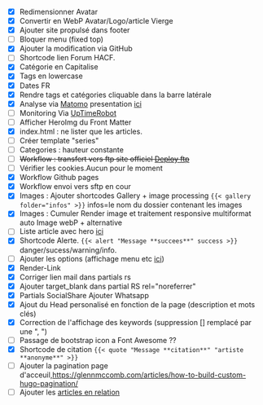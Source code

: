 * [X] Redimensionner Avatar
* [X] Convertir en WebP Avatar/Logo/article Vierge
* [X] Ajouter site propulsé dans footer
* [ ] Bloquer menu (fixed top)
* [X] Ajouter la modification via GitHub
* [ ] Shortcode lien Forum HACF.
* [X] Catégorie en Capitalise
* [X] Tags en lowercase
* [X] Dates FR
* [X] Rendre tags et catégories cliquable dans la barre latérale
* [X] Analyse via [Matomo](https://fr.matomo.org/) presentation [ici](https://zestedesavoir.com/tutoriels/2508/matomo-analytics/)
* [ ] Monitoring Via [UpTimeRobot](uptimerobot.com)
* [ ] Afficher HeroImg du Front Matter
* [X] index.html : ne lister que les articles.
* [ ] Créer template "series"
* [ ] Categories : hauteur constante
* [ ] ~~Workflow : transfert vers ftp site officiel [Deploy ftp](https://github.com/marketplace/actions/ftp-deploy)~~
* [ ] Vérifier les cookies.Aucun pour le moment
* [X] Workflow Github pages
* [X] Workflow envoi vers sftp en cour
* [X] Images : Ajouter shortcodes Gallery + image processing `{{< gallery folder="infos" >}}` infos=le nom du dossier contenant les images
* [X] Images : Cumuler Render image et traitement responsive multiformat auto Image webP + alternative
* [ ] Liste article avec hero [ici](https://www.markuptag.com/hero-banner-html-design-in-bootstrap-5/)
* [X] Shortcode Alerte. `{{< alert "Message **succees**" success >}}` danger/sucess/warning/info.
* [ ] Ajouter les options (affichage menu etc [ici](https://github.com/razonyang/hugo-theme-bootstrap/tree/master/layouts/partials/sidebar))
* [X] Render-Link
* [X] Corriger lien mail dans partials rs
* [X] Ajouter target_blank dans partial RS rel="noreferrer"
* [X] Partials SocialShare Ajouter Whatsapp
* [X] Ajout du Head personalisé en fonction de la page (description et mots clés)
* [X] Correction de l'affichage des keywords (suppression [] remplacé par une ", ")
* [ ] Passage de bootstrap icon a Font Awesome ??
* [X] Shortcode de citation `{{< quote "Message **citation**" "artiste **anonyme**" >}}`
* [ ] Ajouter la pagination page d'acceuil,https://glennmccomb.com/articles/how-to-build-custom-hugo-pagination/
* [ ] Ajouter les [articles en relation](https://bout2code.fr/tutos/creer-un-site-avec-hugo/comment-creer-un-site-avec-hugo-partie-7-ajouter-du-contenu-en-relation/)

